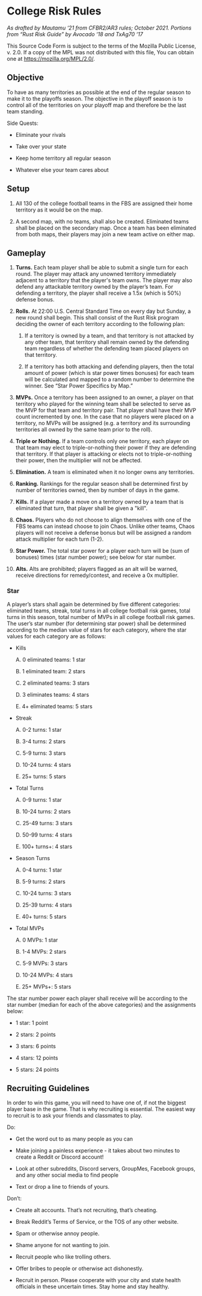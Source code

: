 
# College Risk Rules

*As drafted by Mautamu ‘21 from CFBR2/AR3 rules; October 2021. Portions from “Rust Risk Guide” by Avocado ‘18 and TxAg70 ‘17*

This Source Code Form is subject to the terms of the Mozilla Public License, v. 2.0. If a copy of the MPL was not distributed with this file, You can obtain one at https://mozilla.org/MPL/2.0/.

## Objective

To have as many territories as possible at the end of the regular season to make it to the playoffs season. The objective in the playoff season is to control all of the territories on your playoff map and therefore be the last team standing.

  

Side Quests:

-   Eliminate your rivals
    
-   Take over your state
    
-   Keep home territory all regular season

-   Whatever else your team cares about
    

## Setup

1.  All 130 of the college football teams in the FBS are assigned their home territory as it would be on the map.
    
2.  A second map, with no teams, shall also be created. Eliminated teams shall be placed on the secondary map. Once a team has been eliminated from both maps, their players may join a new team active on either map.
    

  

## Gameplay

1.  **Turns.** Each team player shall be able to submit a single turn for each round. The player may attack any unowned territory immediately adjacent to a territory that the player's team owns. The player may also defend any attackable territory owned by the player’s team. For defending a territory, the player shall receive a 1.5x (which is 50%) defense bonus.
    
2.  **Rolls.** At 22:00 U.S. Central Standard Time on every day but Sunday, a new round shall begin. This shall consist of the Rust Risk program deciding the owner of each territory according to the following plan:
    

	1.  If a territory is owned by a team, and that territory is not attacked by any other team, that territory shall remain owned by the defending team regardless of whether the defending team placed players on that territory.
	    
	2.  If a territory has both attacking and defending players, then the total amount of power (which is star power times bonuses) for each team will be calculated and mapped to a random number to determine the winner. See “Star Power Specifics by Map.”
    

3.  **MVPs.** Once a territory has been assigned to an owner, a player on that territory who played for the winning team shall be selected to serve as the MVP for that team and territory pair. That player shall have their MVP count incremented by one. In the case that no players were placed on a territory, no MVPs will be assigned (e.g. a territory and its surrounding territories all owned by the same team prior to the roll).
    
4.  **Triple or Nothing.** If a team controls only one territory, each player on that team may elect to triple-or-nothing their power if they are defending that territory. If that player is attacking or elects not to triple-or-nothing their power, then the multiplier will not be affected.
     
5.  **Elimination.** A team is eliminated when it no longer owns any territories.
    
6.  **Ranking.** Rankings for the regular season shall be determined first by number of territories owned, then by number of days in the game.

7.  **Kills.** If a player made a move on a territory owned by a team that is eliminated that turn, that player shall be given a "kill". 

8.  **Chaos.** Players who do not choose to align themselves with one of the FBS teams can instead choose to join Chaos. Unlike other teams, Chaos players will not receive a defense bonus but will be assigned a random attack multiplier for each turn (1-2).

9.  **Star Power.** The total star power for a player each turn will be (sum of bonuses) times (star number power); see below for star number.  

10.  **Alts.** Alts are prohibited; players flagged as an alt will be warned, receive directions for remedy/contest, and receive a 0x multiplier.

### Star

A player’s stars shall again be determined by five different categories: eliminated teams, streak, total turns in all college football risk games, total turns in this season, total number of MVPs in all college football risk games. The user’s star number (for determining star power) shall be determined according to the median value of stars for each category, where the star values for each category are as follows:

-  Kills
    
	A.  0 eliminated teams: 1 star
    
	B.  1 eliminated team: 2 stars
	    
	C.  2 eliminated teams: 3 stars
	    
	D.  3 eliminates teams: 4 stars
	    
	E.  4+ eliminated teams: 5 stars
    

-  Streak
    

	A.  0-2 turns: 1 star
	    
	B.  3-4 turns: 2 stars
	    
	C.  5-9 turns: 3 stars
	    
	D.  10-24 turns: 4 stars
	    
	E.  25+ turns: 5 stars
    

-  Total Turns
    

	A.  0-9 turns: 1 star
	    
	B.  10-24 turns: 2 stars
	    
	C.  25-49 turns: 3 stars
	    
	D.  50-99 turns: 4 stars
	    
	E.  100+ turns+: 4 stars
    

-  Season Turns
    
	
	A.  0-4 turns: 1 star
	    
	B.  5-9 turns: 2 stars
	    
	C.  10-24 turns: 3 stars
	    
	D.  25-39 turns: 4 stars
	    
	E.  40+ turns: 5 stars
    

-  Total MVPs
    

	A.  0 MVPs: 1 star
	    
	B.  1-4 MVPs: 2 stars
	    
	C.  5-9 MVPs: 3 stars
	    
	D.  10-24 MVPs: 4 stars
	    
	E.  25+ MVPs+: 5 stars
    

  

The star number power each player shall receive will be according to the star number (median for each of the above categories) and the assignments below:

-  1 star: 1 point
    
-  2 stars: 2 points
    
-  3 stars: 6 points
    
-  4 stars: 12 points
    
-  5 stars: 24 points
    

  

## Recruiting Guidelines

In order to win this game, you will need to have one of, if not the biggest player base in the game. That is why recruiting is essential. The easiest way to recruit is to ask your friends and classmates to play.

Do:

-   Get the word out to as many people as you can
    
-   Make joining a painless experience - it takes about two minutes to create a Reddit or Discord account!
    
-   Look at other subreddits, Discord servers, GroupMes, Facebook groups, and any other social media to find people
    
-   Text or drop a line to friends of yours.
    

Don’t:

-   Create alt accounts. That’s not recruiting, that’s cheating.
    
-   Break Reddit’s Terms of Service, or the TOS of any other website.
    
-   Spam or otherwise annoy people.
    
-   Shame anyone for not wanting to join.
    
-   Recruit people who like trolling others.
    
-   Offer bribes to people or otherwise act dishonestly.
    
-   Recruit in person. Please cooperate with your city and state health officials in these uncertain times. Stay home and stay healthy.
